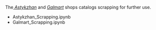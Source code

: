 The[ _Astykzhan_](https://astykzhan.kz/?city=1) and [_Galmart_](https://galmart.kz/) shops catalogs scrapping for further use.
* Astykzhan_Scrapping.ipynb
* Galmart_Scrapping.ipynb

